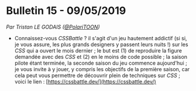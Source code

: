 # Bulletin 15 - 09/05/2019

*Par Tristan LE GODAIS ([@PolariTOON](https://github.com/PolariTOON))*

- Connaissez-vous *CSSBattle* ? il s'agit d'un jeu hautement addictif (si si, je vous assure, les plus grands designers y passent leurs nuits !) sur les *CSS* qui a ouvert le mois dernier ; le but est (1) de reproduire la figure demandée avec des *CSS* et (2) en le moins de code possible ; la saison pilote étant terminée, la seconde saison du jeu commence aujourd'hui ; je vous invite à y jouer, y compris les objectifs de la première saison, car cela peut vous permettre de découvrir plein de techniques sur *CSS* ; voici le lien : [https://cssbattle.dev/](https://cssbattle.dev/)
